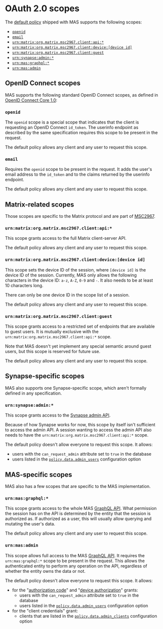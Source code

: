 # OAuth 2.0 scopes

The [default policy](../topics/policy.md#authorization-requests) shipped with MAS supports the following scopes:

 - [`openid`](#openid)
 - [`email`](#email)
 - [`urn:matrix:org.matrix.msc2967.client:api:*`](#urnmatrixorgmatrixmsc2967clientapi)
 - [`urn:matrix:org.matrix.msc2967.client:device:[device id]`](#urnmatrixorgmatrixmsc2967clientdevicedevice-id)
 - [`urn:matrix:org.matrix.msc2967.client:guest`](#urnmatrixorgmatrixmsc2967clientguest)
 - [`urn:synapse:admin:*`](#urnsynapseadmin)
 - [`urn:mas:graphql:*`](#urnmasgraphql)
 - [`urn:mas:admin`](#urnmasadmin)

## OpenID Connect scopes

MAS supports the following standard OpenID Connect scopes, as defined in [OpenID Connect Core 1.0]:

### `openid`

The `openid` scope is a special scope that indicates that the client is requesting an OpenID Connect `id_token`.
The userinfo endpoint as described by the same specification requires this scope to be present in the request.

The default policy allows any client and any user to request this scope.

### `email`

Requires the `openid` scope to be present in the request.
It adds the user's email address to the `id_token` and to the claims returned by the userinfo endpoint.

The default policy allows any client and any user to request this scope.

## Matrix-related scopes

Those scopes are specific to the Matrix protocol and are part of [MSC2967].

### `urn:matrix:org.matrix.msc2967.client:api:*`

This scope grants access to the full Matrix client-server API.

The default policy allows any client and any user to request this scope.

### `urn:matrix:org.matrix.msc2967.client:device:[device id]`

This scope sets the device ID of the session, where `[device id]` is the device ID of the session.
Currently, MAS only allows the following characters in the device ID: `a-z`, `A-Z`, `0-9` and `-`.
It also needs to be at least 10 characters long.

There can only be one device ID in the scope list of a session.

The default policy allows any client and any user to request this scope.

### `urn:matrix:org.matrix.msc2967.client:guest`

This scope grants access to a restricted set of endpoints that are available to guest users.
It is mutually exclusive with the `urn:matrix:org.matrix.msc2967.client:api:*` scope.

Note that MAS doesn't yet implement any special semantic around guest users, but this scope is reserved for future use.

The default policy allows any client and any user to request this scope.

## Synapse-specific scopes

MAS also supports one Synapse-specific scope, which aren't formally defined in any specification.

### `urn:synapse:admin:*`

This scope grants access to the [Synapse admin API].

Because of how Synapse works for now, this scope by itself isn't sufficient to access the admin API.
A session wanting to access the admin API also needs to have the `urn:matrix:org.matrix.msc2967.client:api:*` scope.

The default policy doesn't allow everyone to request this scope.
It allows:

- users with the `can_request_admin` attribute set to `true` in the database
- users listed in the [`policy.data.admin_users`](../reference/configuration.md#policy) configuration option

## MAS-specific scopes

MAS also has a few scopes that are specific to the MAS implementation.

### `urn:mas:graphql:*`

This scope grants access to the whole MAS [GraphQL API].
What permission the session has on the API is determined by the entity that the session is authorized as.
If authorized as a user, this will usually allow querying and mutating the user's data.

The default policy allows any client and any user to request this scope.

### `urn:mas:admin`

This scope allows full access to the MAS [GraphQL API].
It requires the `urn:mas:graphql:*` scope to be present in the request.
This allows the authenticated entity to perform any operation on the API, regardless of whether the entity owns the data or not.

The default policy doesn't allow everyone to request this scope.
It allows:

- for the "[authorization code]" and "[device authorization]" grants:
  - users with the `can_request_admin` attribute set to `true` in the database
  - users listed in the [`policy.data.admin_users`](../reference/configuration.md#policy) configuration option
- for the "client credentials" grant:
  - clients that are listed in the [`policy.data.admin_clients`](../reference/configuration.md#policy) configuration option

[authorization code]: ../topics/authorization.md#authorization-code-grant
[device authorization]: ../topics/authorization.md#device-authorization-grant
[GraphQL API]: ./graphql.md
[Synapse admin API]: https://element-hq.github.io/synapse/latest/usage/administration/admin_api/index.html
[OpenID Connect Core 1.0]: https://openid.net/specs/openid-connect-core-1_0.html
[MSC2967]: https://github.com/matrix-org/matrix-spec-proposals/pull/2967
